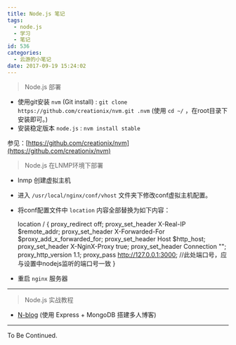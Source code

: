 ```yaml
---
title: Node.js 笔记
tags:
  - node.js
  - 学习
  - 笔记
id: 536
categories:
  - 云游的小笔记
date: 2017-09-19 15:24:02
---
```


> Node.js 部署

*   使用git安装 `nvm` (Git install) : `git clone https://github.com/creationix/nvm.git .nvm` (使用 `cd ~/` ，在root目录下安装即可。)
*   安装稳定版本 `node.js` : `nvm install stable`

参见：[https://github.com/creationix/nvm](https://github.com/creationix/nvm)

> Node.js 在LNMP环境下部署

*   lnmp 创建虚拟主机
*   进入 `/usr/local/nginx/conf/vhost` 文件夹下修改conf虚拟主机配置。
*   将conf配置文件中 `location` 内容全部替换为如下内容：

    location / {
                    proxy_redirect off;
                    proxy_set_header   X-Real-IP            $remote_addr;
                    proxy_set_header   X-Forwarded-For  $proxy_add_x_forwarded_for;
                    proxy_set_header   Host                   $http_host;
                    proxy_set_header   X-NginX-Proxy    true;
                    proxy_set_header   Connection "";
                    proxy_http_version 1.1;
                    proxy_pass        http://127.0.0.1:3000;
                    //此处端口号，应与设置中nodejs监听的端口号一致
            }

*   重启 `nginx` 服务器

* * *
> Node.js 实战教程

*   [N-blog](https://github.com/nswbmw/N-blog) (使用 Express + MongoDB 搭建多人博客)

* * *

To Be Continued.